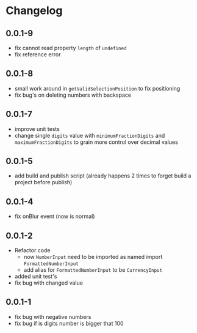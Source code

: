 # Changelog 
## 0.0.1-9
* fix cannot read property `length` of `undefined`
* fix reference error

## 0.0.1-8
* small work around in `getValidSelectionPosition` to fix positioning  
* fix bug's on deleting numbers with backspace  

## 0.0.1-7
* improve unit tests
* change single `digits` value with `minimumFractionDigits` and `maximumFractionDigits` to grain more control over decimal values  

## 0.0.1-5
* add build and publish script (already happens 2 times to forget build a project before publish)

## 0.0.1-4
* fix onBlur event (now is normal)

## 0.0.1-2
* Refactor code
  * now `NumberInput` need to be imported as named import `FormattedNumberInput`
  * add alias for `FormattedNumberInput`  to be `CurrencyInput`
* added unit test's
* fix bug with changed value

## 0.0.1-1
* fix bug with negative numbers
* fix bug if is digits number is bigger that 100